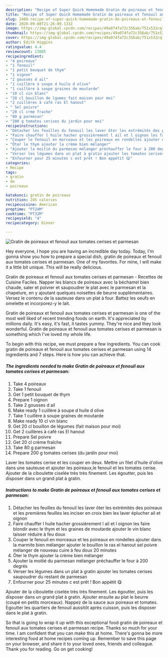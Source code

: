 ```yaml
---
description: "Recipe of Super Quick Homemade Gratin de poireaux et fenouil aux tomates cerises et parmesan"
title: "Recipe of Super Quick Homemade Gratin de poireaux et fenouil aux tomates cerises et parmesan"
slug: 2408-recipe-of-super-quick-homemade-gratin-de-poireaux-et-fenouil-aux-tomates-cerises-et-parmesan
date: 2020-09-08T21:26:09.133Z
image: https://img-global.cpcdn.com/recipes/49a074fa72c356ab/751x532cq70/gratin-de-poireaux-et-fenouil-aux-tomates-cerises-et-parmesan-photo-principale-de-la-recette.jpg
thumbnail: https://img-global.cpcdn.com/recipes/49a074fa72c356ab/751x532cq70/gratin-de-poireaux-et-fenouil-aux-tomates-cerises-et-parmesan-photo-principale-de-la-recette.jpg
cover: https://img-global.cpcdn.com/recipes/49a074fa72c356ab/751x532cq70/gratin-de-poireaux-et-fenouil-aux-tomates-cerises-et-parmesan-photo-principale-de-la-recette.jpg
author: Edith Higgins
ratingvalue: 4.4
reviewcount: 13005
recipeingredient:
- "4 poireaux"
- "1 fenouil"
- "1 petit bouquet de thym"
- "1 oignon"
- "2 gousses d ail"
- "1 cuillère à soupe d huile d olive"
- "1 cuillère à soupe graines de moutarde"
- "10 cl vin blanc"
- "20 cl bouillon de lgumes fait maison pour moi"
- "2 cuillères à café ras El hanout"
- " Sel poivre"
- "20 cl crme frache"
- "80 g parmesan"
- "200 g tomates cerises du jardin pour moi"
recipeinstructions:
- "Détacher les feuilles du fenouil les laver ôter les extrémités des poireaux et les premières feuilles les inciser en croix bien les laver éplucher ail et oignon"
- "Faire chauffer l huile hacher grossièrement l ail et l oignon les faire blondir avec le thym et les graines de moutarde ajouter le vin blanc laisser réduire à feu doux"
- "Couper le fenouil en morceaux et les poireaux en rondelles ajouter dans la marmite bien mélanger ajouter le bouillon le ras el hanout sel poivre mélanger de nouveau cuire à feu doux 20 minutes"
- "Ôter le thym ajouter la crème bien mélanger"
- "Ajouter la moitié du parmesan mélanger préchauffer le four à 200 degrés"
- "Verser les légumes dans un plat à gratin ajouter les tomates cerises saupoudrer du restant de parmesan"
- "Enfourner pour 25 minutes c est prêt ! Bon appétit 😋"
categories:
- Recipe
tags:
- gratin
- de
- poireaux

katakunci: gratin de poireaux 
nutrition: 245 calories
recipecuisine: American
preptime: "PT24M"
cooktime: "PT32M"
recipeyield: "4"
recipecategory: Dinner

---
```



![Gratin de poireaux et fenouil aux tomates cerises et parmesan](https://img-global.cpcdn.com/recipes/49a074fa72c356ab/751x532cq70/gratin-de-poireaux-et-fenouil-aux-tomates-cerises-et-parmesan-photo-principale-de-la-recette.jpg)

Hey everyone, I hope you are having an incredible day today. Today, I'm gonna show you how to prepare a special dish, gratin de poireaux et fenouil aux tomates cerises et parmesan. One of my favorites. For mine, I will make it a little bit unique. This will be really delicious.

Gratin de poireaux et fenouil aux tomates cerises et parmesan - Recettes de Cuisine Faciles. Napper les blancs de poireaux avec la béchamel bien chaude, saler et poivrer et saupoudrer le plat avec le parmesan et la chapelure, en y ajoutant quelques noisettes de beurre supplémentaires. Versez le contenu de la sauteuse dans un plat à four. Battez les oeufs en omelette et incorporez-y le lait.

Gratin de poireaux et fenouil aux tomates cerises et parmesan is one of the most well liked of recent trending foods on earth. It's appreciated by millions daily. It's easy, it's fast, it tastes yummy. They're nice and they look wonderful. Gratin de poireaux et fenouil aux tomates cerises et parmesan is something which I've loved my whole life.


To begin with this recipe, we must prepare a few ingredients. You can cook gratin de poireaux et fenouil aux tomates cerises et parmesan using 14 ingredients and 7 steps. Here is how you can achieve that.

<!--inarticleads1-->

##### The ingredients needed to make Gratin de poireaux et fenouil aux tomates cerises et parmesan:

1. Take 4 poireaux
1. Take 1 fenouil
1. Get 1 petit bouquet de thym
1. Prepare 1 oignon
1. Take 2 gousses d ail
1. Make ready 1 cuillère à soupe d huile d olive
1. Take 1 cuillère à soupe graines de moutarde
1. Make ready 10 cl vin blanc
1. Get 20 cl bouillon de légumes (fait maison pour moi)
1. Get 2 cuillères à café ras El hanout
1. Prepare  Sel poivre
1. Get 20 cl crème fraîche
1. Take 80 g parmesan
1. Prepare 200 g tomates cerises (du jardin pour moi)


Laver les tomates cerise et les couper en deux. Mettre un filet d&#39;huile d&#39;olive dans une sauteuse et ajouter les poireaux,le fenouil et les tomates cerise. Ajouter de la ciboulette ciselée très très finement. Les égoutter, puis les disposer dans un grand plat à gratin. 

<!--inarticleads2-->

##### Instructions to make Gratin de poireaux et fenouil aux tomates cerises et parmesan:

1. Détacher les feuilles du fenouil les laver ôter les extrémités des poireaux et les premières feuilles les inciser en croix bien les laver éplucher ail et oignon
1. Faire chauffer l huile hacher grossièrement l ail et l oignon les faire blondir avec le thym et les graines de moutarde ajouter le vin blanc laisser réduire à feu doux
1. Couper le fenouil en morceaux et les poireaux en rondelles ajouter dans la marmite bien mélanger ajouter le bouillon le ras el hanout sel poivre mélanger de nouveau cuire à feu doux 20 minutes
1. Ôter le thym ajouter la crème bien mélanger
1. Ajouter la moitié du parmesan mélanger préchauffer le four à 200 degrés
1. Verser les légumes dans un plat à gratin ajouter les tomates cerises saupoudrer du restant de parmesan
1. Enfourner pour 25 minutes c est prêt ! Bon appétit 😋


Ajouter de la ciboulette ciselée très très finement. Les égoutter, puis les disposer dans un grand plat à gratin. Ajouter ensuite au plat le beurre (coupé en petits morceaux). Nappez de la sauce aux poireaux et tomates. Egoutter les quartiers de fenouil aussitôt après cuisson, puis les disposer dans le plat à gratin. 

So that is going to wrap it up with this exceptional food gratin de poireaux et fenouil aux tomates cerises et parmesan recipe. Thanks so much for your time. I am confident that you can make this at home. There's gonna be more interesting food at home recipes coming up. Remember to save this page on your browser, and share it to your loved ones, friends and colleague. Thank you for reading. Go on get cooking!
